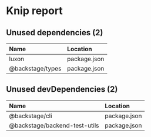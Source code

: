 # Knip report

## Unused dependencies (2)

| Name             | Location     |
|:-----------------|:-------------|
| luxon            | package.json |
| @backstage/types | package.json |

## Unused devDependencies (2)

| Name                          | Location     |
|:------------------------------|:-------------|
| @backstage/cli                | package.json |
| @backstage/backend-test-utils | package.json |

